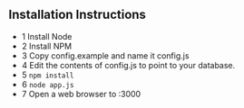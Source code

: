 ## Installation Instructions

- 1 Install Node
- 2 Install NPM
- 3 Copy config.example and name it config.js
- 4 Edit the contents of config.js to point to your database.
- 5 `npm install`
- 6 `node app.js`
- 7 Open a web browser to <your ip>:3000
